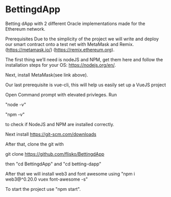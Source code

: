# BettingdApp
Betting dApp with 2 different Oracle implementations made for the Ethereum network.

Prerequisites
Due to the simplicity of the project we will write and deploy our smart contract onto a test net with MetaMask and Remix.
(https://metamask.io/)
(https://remix.ethereum.org).

The first thing we’ll need is nodeJS and NPM, get them here and follow the installation steps for your OS: https://nodejs.org/en/.

Next, install MetaMask(see link above).

Our last prerequisite is vue-cli, this will help us easily set up a VueJS project

Open Command prompt with elevated privleges. Run 

"node -v"

"npm -v"

to check if NodeJS and NPM are installed correctly.

Next install https://git-scm.com/downloads

After that, clone the git with 

git clone https://github.com/flisko/BettingdApp

then "cd BettingdApp" and "cd betting-dapp"

After that we will install web3 and font awesome using "npm i web3@^0.20.0 vuex font-awesome -s"

To start the project use "npm start".
